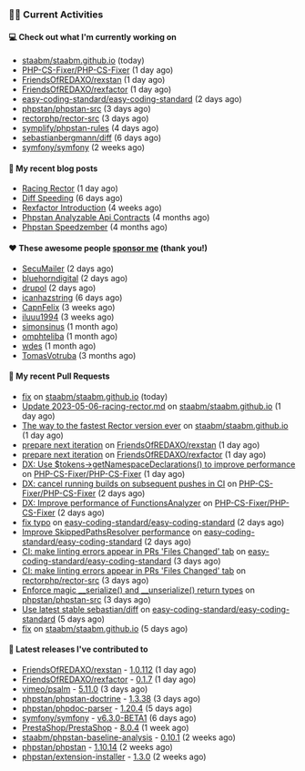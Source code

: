 ### 👨‍💻 Current Activities


#### 💻 Check out what I'm currently working on

- [staabm/staabm.github.io](https://github.com/staabm/staabm.github.io) (today)
- [PHP-CS-Fixer/PHP-CS-Fixer](https://github.com/PHP-CS-Fixer/PHP-CS-Fixer) (1 day ago)
- [FriendsOfREDAXO/rexstan](https://github.com/FriendsOfREDAXO/rexstan) (1 day ago)
- [FriendsOfREDAXO/rexfactor](https://github.com/FriendsOfREDAXO/rexfactor) (1 day ago)
- [easy-coding-standard/easy-coding-standard](https://github.com/easy-coding-standard/easy-coding-standard) (2 days ago)
- [phpstan/phpstan-src](https://github.com/phpstan/phpstan-src) (3 days ago)
- [rectorphp/rector-src](https://github.com/rectorphp/rector-src) (3 days ago)
- [symplify/phpstan-rules](https://github.com/symplify/phpstan-rules) (4 days ago)
- [sebastianbergmann/diff](https://github.com/sebastianbergmann/diff) (6 days ago)
- [symfony/symfony](https://github.com/symfony/symfony) (2 weeks ago)


#### 📜 My recent blog posts

- [Racing Rector](https://staabm.github.io/2023/05/06/racing-rector.html) (1 day ago)
- [Diff Speeding](https://staabm.github.io/2023/05/01/diff-speeding.html) (6 days ago)
- [Rexfactor Introduction](https://staabm.github.io/2023/04/09/rexfactor-introduction.html) (4 weeks ago)
- [Phpstan Analyzable Api Contracts](https://staabm.github.io/2022/12/29/phpstan-analyzable-api-contracts.html) (4 months ago)
- [Phpstan Speedzember](https://staabm.github.io/2022/12/23/phpstan-speedzember.html) (4 months ago)


#### ❤️ These awesome people [sponsor me](https://github.com/sponsors/staabm) (thank you!)

- [SecuMailer](https://github.com/SecuMailer) (2 days ago)
- [bluehorndigital](https://github.com/bluehorndigital) (2 days ago)
- [drupol](https://github.com/drupol) (2 days ago)
- [icanhazstring](https://github.com/icanhazstring) (6 days ago)
- [CapnFelix](https://github.com/CapnFelix) (3 weeks ago)
- [iluuu1994](https://github.com/iluuu1994) (3 weeks ago)
- [simonsinus](https://github.com/simonsinus) (1 month ago)
- [omphteliba](https://github.com/omphteliba) (1 month ago)
- [wdes](https://github.com/wdes) (1 month ago)
- [TomasVotruba](https://github.com/TomasVotruba) (3 months ago)


#### 🔨 My recent Pull Requests

- [fix](https://github.com/staabm/staabm.github.io/pull/68) on [staabm/staabm.github.io](https://github.com/staabm/staabm.github.io) (today)
- [Update 2023-05-06-racing-rector.md](https://github.com/staabm/staabm.github.io/pull/67) on [staabm/staabm.github.io](https://github.com/staabm/staabm.github.io) (1 day ago)
- [The way to the fastest Rector version ever](https://github.com/staabm/staabm.github.io/pull/66) on [staabm/staabm.github.io](https://github.com/staabm/staabm.github.io) (1 day ago)
- [prepare next iteration](https://github.com/FriendsOfREDAXO/rexstan/pull/497) on [FriendsOfREDAXO/rexstan](https://github.com/FriendsOfREDAXO/rexstan) (1 day ago)
- [prepare next iteration](https://github.com/FriendsOfREDAXO/rexfactor/pull/81) on [FriendsOfREDAXO/rexfactor](https://github.com/FriendsOfREDAXO/rexfactor) (1 day ago)
- [DX: Use $tokens-&gt;getNamespaceDeclarations() to improve performance](https://github.com/PHP-CS-Fixer/PHP-CS-Fixer/pull/6942) on [PHP-CS-Fixer/PHP-CS-Fixer](https://github.com/PHP-CS-Fixer/PHP-CS-Fixer) (1 day ago)
- [DX: cancel running builds on subsequent pushes in CI](https://github.com/PHP-CS-Fixer/PHP-CS-Fixer/pull/6940) on [PHP-CS-Fixer/PHP-CS-Fixer](https://github.com/PHP-CS-Fixer/PHP-CS-Fixer) (2 days ago)
- [DX: Improve performance of FunctionsAnalyzer](https://github.com/PHP-CS-Fixer/PHP-CS-Fixer/pull/6939) on [PHP-CS-Fixer/PHP-CS-Fixer](https://github.com/PHP-CS-Fixer/PHP-CS-Fixer) (2 days ago)
- [fix typo](https://github.com/easy-coding-standard/easy-coding-standard/pull/81) on [easy-coding-standard/easy-coding-standard](https://github.com/easy-coding-standard/easy-coding-standard) (2 days ago)
- [Improve SkippedPathsResolver performance](https://github.com/easy-coding-standard/easy-coding-standard/pull/80) on [easy-coding-standard/easy-coding-standard](https://github.com/easy-coding-standard/easy-coding-standard) (2 days ago)
- [CI: make linting errors appear in PRs &#39;Files Changed&#39; tab](https://github.com/easy-coding-standard/easy-coding-standard/pull/79) on [easy-coding-standard/easy-coding-standard](https://github.com/easy-coding-standard/easy-coding-standard) (3 days ago)
- [CI: make linting errors appear in PRs &#39;Files Changed&#39; tab](https://github.com/rectorphp/rector-src/pull/3729) on [rectorphp/rector-src](https://github.com/rectorphp/rector-src) (3 days ago)
- [Enforce magic __serialize() and __unserialize() return types](https://github.com/phpstan/phpstan-src/pull/2372) on [phpstan/phpstan-src](https://github.com/phpstan/phpstan-src) (3 days ago)
- [Use latest stable sebastian/diff](https://github.com/easy-coding-standard/easy-coding-standard/pull/78) on [easy-coding-standard/easy-coding-standard](https://github.com/easy-coding-standard/easy-coding-standard) (5 days ago)
- [fix](https://github.com/staabm/staabm.github.io/pull/65) on [staabm/staabm.github.io](https://github.com/staabm/staabm.github.io) (5 days ago)


#### 🔭 Latest releases I've contributed to

- [FriendsOfREDAXO/rexstan](https://github.com/FriendsOfREDAXO/rexstan) - [1.0.112](https://github.com/FriendsOfREDAXO/rexstan/releases/tag/1.0.112) (1 day ago)
- [FriendsOfREDAXO/rexfactor](https://github.com/FriendsOfREDAXO/rexfactor) - [0.1.7](https://github.com/FriendsOfREDAXO/rexfactor/releases/tag/0.1.7) (1 day ago)
- [vimeo/psalm](https://github.com/vimeo/psalm) - [5.11.0](https://github.com/vimeo/psalm/releases/tag/5.11.0) (3 days ago)
- [phpstan/phpstan-doctrine](https://github.com/phpstan/phpstan-doctrine) - [1.3.38](https://github.com/phpstan/phpstan-doctrine/releases/tag/1.3.38) (3 days ago)
- [phpstan/phpdoc-parser](https://github.com/phpstan/phpdoc-parser) - [1.20.4](https://github.com/phpstan/phpdoc-parser/releases/tag/1.20.4) (5 days ago)
- [symfony/symfony](https://github.com/symfony/symfony) - [v6.3.0-BETA1](https://github.com/symfony/symfony/releases/tag/v6.3.0-BETA1) (6 days ago)
- [PrestaShop/PrestaShop](https://github.com/PrestaShop/PrestaShop) - [8.0.4](https://github.com/PrestaShop/PrestaShop/releases/tag/8.0.4) (1 week ago)
- [staabm/phpstan-baseline-analysis](https://github.com/staabm/phpstan-baseline-analysis) - [0.10.1](https://github.com/staabm/phpstan-baseline-analysis/releases/tag/0.10.1) (2 weeks ago)
- [phpstan/phpstan](https://github.com/phpstan/phpstan) - [1.10.14](https://github.com/phpstan/phpstan/releases/tag/1.10.14) (2 weeks ago)
- [phpstan/extension-installer](https://github.com/phpstan/extension-installer) - [1.3.0](https://github.com/phpstan/extension-installer/releases/tag/1.3.0) (2 weeks ago)
